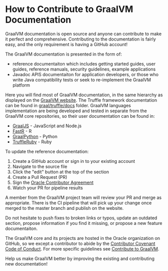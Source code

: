 # How to Contribute to GraalVM Documentation

GraalVM documentation is open source and anyone can contribute to make it perfect and comprehensive.
Contributing to the documentation is fairly easy, and the only requirement is having a GitHub account!

The GraalVM documentation is presented in the form of:
* reference documentaiton which includes getting started guides, user guides, reference manuals, security guidelines, example applications
* Javadoc APIS documentaiton for application developers, or those who write Java compatibility tests or seek to re-implement the GraalVM platform

Here you will find most of GraalVM documentation, in the same hierarchy as displayed on the [GraalVM website](https://www.graalvm.org/docs/introduction/).
The Truffle framework documentation can be found in [graal/truffle/docs](https://github.com/oracle/graal/tree/master/truffle/docs) folder.
GraalVM languages implementation are being developed and tested in separate from the GraalVM core repositories, so their user documentation can be found in:

* [GraalJS](https://github.com/oracle/graaljs/tree/master/docs/user) - JavaScript and Node.js
* [FastR](https://github.com/oracle/fastr/tree/master/documentation/user) - R
* [GraalPython](https://github.com/oracle/graalpython/tree/master/docs/user) - Python
* [TruffleRuby](https://github.com/oracle/truffleruby/tree/master/doc/user) - Ruby

To update the reference documentation:

1. Create a GitHub account or sign in to your existing account
2. Navigate to the source file
3. Click the "edit" button at the top of the section
4. Create a Pull Request (PR)
5. Sign the [Oracle Contributor Agreement](https://oca.opensource.oracle.com/)
6. Watch your PR for pipeline results

A member from the GraalVM project team will review your PR and merge as appropriate.
There is the CI pipeline that will pick up your change once merged to the master branch and publish on the website.

Do not hesitate to push fixes to broken links or typos, update an outdated section, propose information if you find it missing, or propose a new feature documentaiton.

The GraalVM core and its projects are hosted in the Oracle organization on GitHub, so we except a contributor to abide by the [Contributor Covenant Code of Conduct](https://www.graalvm.org/community/conduct/).
For more specific guidelines see [Contribute to GraalVM](https://www.graalvm.org/community/contributors/).

Help us make GraalVM better by improving the existing and contributing new documentation!
